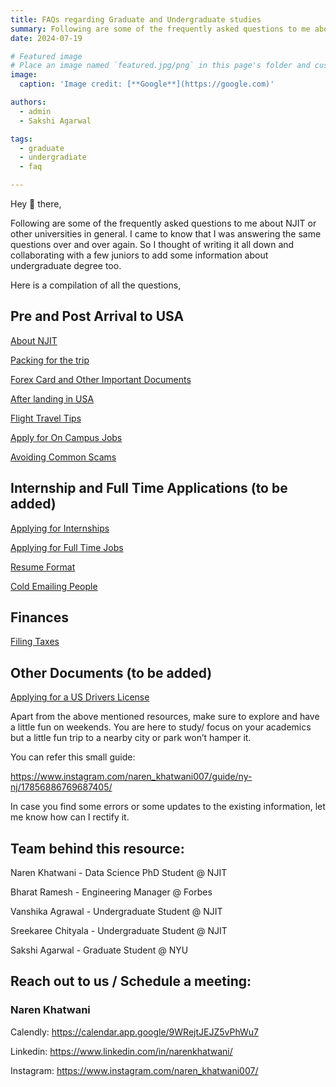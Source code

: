 ```yaml
---
title: FAQs regarding Graduate and Undergraduate studies
summary: Following are some of the frequently asked questions to me about NJIT or other universities in general
date: 2024-07-19

# Featured image
# Place an image named `featured.jpg/png` in this page's folder and customize its options here.
image:
  caption: 'Image credit: [**Google**](https://google.com)'

authors:
  - admin
  - Sakshi Agarwal

tags:
  - graduate
  - undergradiate
  - faq

---
```


Hey 👋 there, 

Following are some of the frequently asked questions to me about NJIT or other universities in general. I came to know that I was answering the same questions over and over again. So I thought of writing it all down and collaborating with a few juniors to add some information about undergraduate degree too.

Here is a compilation of all the questions,

## Pre and Post Arrival to USA

[About NJIT](https://www.notion.so/About-NJIT-2f751209316a4cefb762394f35ac60a4?pvs=21)

[Packing for the trip](https://narenkhatwaniblogs.com/blog/post-arrival-usa/#packing-for-the-trip)

[Forex Card and Other Important Documents](https://www.notion.so/Forex-Card-and-Other-Important-Documents-446f0c533efc47f293af93ed89d8c652?pvs=21)

[After landing in USA](https://www.notion.so/After-landing-in-USA-c80d18d784b3409fa68f797a1eed6169?pvs=21)

[Flight Travel Tips](https://www.notion.so/Flight-Travel-Tips-49416eed4acc4853863094228248a16b?pvs=21)

[Apply for On Campus Jobs](https://www.notion.so/Apply-for-On-Campus-Jobs-3ce80deb92d54c029c075c9a24274d95?pvs=21)

[Avoiding Common Scams](https://www.notion.so/Avoiding-Common-Scams-deb0882070814b9e8462d4a6688e48f1?pvs=21)

## Internship and Full Time Applications (to be added)

[Applying for Internships](https://www.notion.so/Applying-for-Internships-1188c9b28f5d4232bcee583595d2b86b?pvs=21)

[Applying for Full Time Jobs](https://www.notion.so/Applying-for-Full-Time-Jobs-1c1ba5f6f243405d9960561d82190137?pvs=21)

[Resume Format](https://www.notion.so/Resume-Format-899cae7ace8840b5ae25b688f2439f77?pvs=21)

[Cold Emailing People](https://www.notion.so/Cold-Emailing-People-ca0356ff84b64dcf8a8cdad7fe189227?pvs=21)

## Finances

[Filing Taxes](https://narenkhatwaniblogs.com/blog/filing-taxes/)

## Other Documents (to be added)

[Applying for a US Drivers License](https://www.notion.so/Applying-for-a-US-Drivers-License-639c392d16ed4d07add4cd6996044abe?pvs=21)

Apart from the above mentioned resources, make sure to explore and have a little fun on weekends. You are here to study/ focus on your academics but a little fun trip to a nearby city or park won’t hamper it.

You can refer this small guide:

https://www.instagram.com/naren_khatwani007/guide/ny-nj/17856886769687405/

In case you find some errors or some updates to the existing information, let me know how can I rectify it.

## Team behind this resource:

Naren Khatwani - Data Science PhD Student @ NJIT

Bharat Ramesh - Engineering Manager @ Forbes

Vanshika Agrawal - Undergraduate Student @ NJIT

Sreekaree Chityala - Undergraduate Student @ NJIT

Sakshi Agarwal - Graduate Student @ NYU 

## Reach out to us / Schedule a meeting:

### Naren Khatwani

Calendly: https://calendar.app.google/9WRejtJEJZ5vPhWu7

Linkedin: https://www.linkedin.com/in/narenkhatwani/

Instagram: https://www.instagram.com/naren_khatwani007/